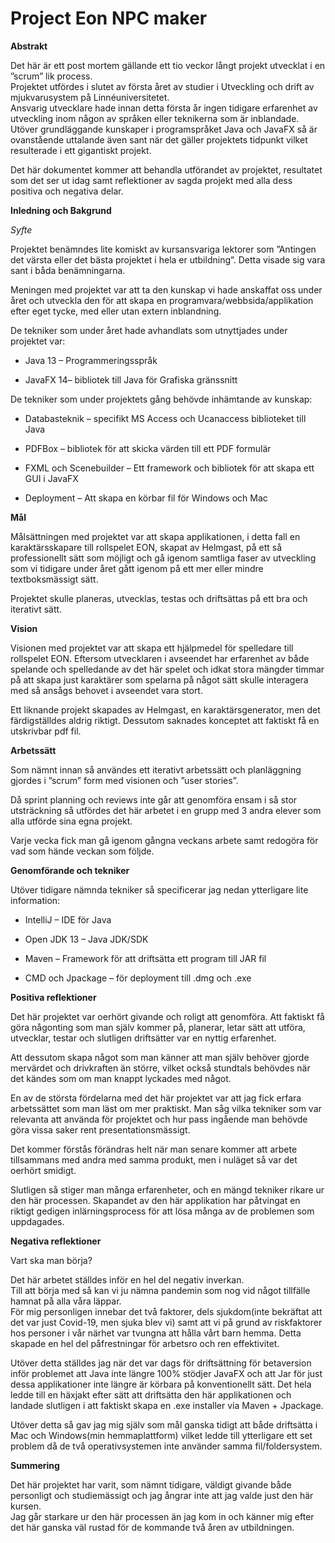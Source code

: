 Project Eon NPC maker
=====================

**Abstrakt**

Det här är ett post mortem gällande ett tio veckor långt projekt utvecklat i en
”scrum” lik process.  
Projektet utfördes i slutet av första året av studier i Utveckling och drift av
mjukvarusystem på Linnéuniversitetet.  
Ansvarig utvecklare hade innan detta första år ingen tidigare erfarenhet av
utveckling inom någon av språken eller teknikerna som är inblandade.  
Utöver grundläggande kunskaper i programspråket Java och JavaFX så är
ovanstående uttalande även sant när det gäller projektets tidpunkt vilket
resulterade i ett gigantiskt projekt.

Det här dokumentet kommer att behandla utförandet av projektet, resultatet som
det ser ut idag samt reflektioner av sagda projekt med alla dess positiva och
negativa delar.

**Inledning och Bakgrund**

*Syfte*

Projektet benämndes lite komiskt av kursansvariga lektorer som ”Antingen det
värsta eller det bästa projektet i hela er utbildning”. Detta visade sig vara
sant i båda benämningarna.

Meningen med projektet var att ta den kunskap vi hade anskaffat oss under året
och utveckla den för att skapa en programvara/webbsida/applikation efter eget
tycke, med eller utan extern inblandning.

De tekniker som under året hade avhandlats som utnyttjades under projektet var:

-   Java 13 – Programmeringsspråk

-   JavaFX 14– bibliotek till Java för Grafiska gränssnitt

De tekniker som under projektets gång behövde inhämtande av kunskap:

-   Databasteknik – specifikt MS Access och Ucanaccess biblioteket till Java

-   PDFBox – bibliotek för att skicka värden till ett PDF formulär

-   FXML och Scenebuilder – Ett framework och bibliotek för att skapa ett GUI i
    JavaFX

-   Deployment – Att skapa en körbar fil för Windows och Mac

**Mål**

Målsättningen med projektet var att skapa applikationen, i detta fall en
karaktärsskapare till rollspelet EON, skapat av Helmgast, på ett så
professionellt sätt som möjligt och gå igenom samtliga faser av utveckling som
vi tidigare under året gått igenom på ett mer eller mindre textboksmässigt sätt.

Projektet skulle planeras, utvecklas, testas och driftsättas på ett bra och
iterativt sätt.

**Vision**

Visionen med projektet var att skapa ett hjälpmedel för spelledare till
rollspelet EON. Eftersom utvecklaren i avseendet har erfarenhet av både spelande
och spelledande av det här spelet och idkat stora mängder timmar på att skapa
just karaktärer som spelarna på något sätt skulle interagera med så ansågs
behovet i avseendet vara stort.

Ett liknande projekt skapades av Helmgast, en karaktärsgenerator, men det
färdigställdes aldrig riktigt. Dessutom saknades konceptet att faktiskt få en
utskrivbar pdf fil.

**Arbetssätt**  
  
Som nämnt innan så användes ett iterativt arbetssätt och planläggning gjordes i
”scrum” form med visionen och ”user stories”.

Då sprint planning och reviews inte går att genomföra ensam i så stor
utsträckning så utfördes det här arbetet i en grupp med 3 andra elever som alla
utförde sina egna projekt.  
  
Varje vecka fick man gå igenom gångna veckans arbete samt redogöra för vad som
hände veckan som följde.

**Genomförande och tekniker**

Utöver tidigare nämnda tekniker så specificerar jag nedan ytterligare lite
information:

-   IntelliJ – IDE för Java

-   Open JDK 13 – Java JDK/SDK

-   Maven – Framework för att driftsätta ett program till JAR fil

-   CMD och Jpackage – för deployment till .dmg och .exe

**Positiva reflektioner**

Det här projektet var oerhört givande och roligt att genomföra. Att faktiskt få
göra någonting som man själv kommer på, planerar, letar sätt att utföra,
utvecklar, testar och slutligen driftsätter var en nyttig erfarenhet.

Att dessutom skapa något som man känner att man själv behöver gjorde mervärdet
och drivkraften än större, vilket också stundtals behövdes när det kändes som om
man knappt lyckades med något.

En av de största fördelarna med det här projektet var att jag fick erfara
arbetssättet som man läst om mer praktiskt. Man såg vilka tekniker som var
relevanta att använda för projektet och hur pass ingående man behövde göra vissa
saker rent presentationsmässigt.

Det kommer förstås förändras helt när man senare kommer att arbete tillsammans
med andra med samma produkt, men i nuläget så var det oerhört smidigt.

Slutligen så stiger man många erfarenheter, och en mängd tekniker rikare ur den
här processen. Skapandet av den här applikation har påtvingat en riktigt gedigen
inlärningsprocess för att lösa många av de problemen som uppdagades.

**Negativa reflektioner**

Vart ska man börja?

Det här arbetet ställdes inför en hel del negativ inverkan.  
Till att börja med så kan vi ju nämna pandemin som nog vid något tillfälle
hamnat på alla våra läppar.  
För mig personligen innebar det två faktorer, dels sjukdom(inte bekräftat att
det var just Covid-19, men sjuka blev vi) samt att vi på grund av riskfaktorer
hos personer i vår närhet var tvungna att hålla vårt barn hemma. Detta skapade
en hel del påfrestningar för arbetsro och ren effektivitet.

Utöver detta ställdes jag när det var dags för driftsättning för betaversion
inför problemet att Java inte längre 100% stödjer JavaFX och att Jar för just
dessa applikationer inte längre är körbara på konventionellt sätt. Det hela
ledde till en häxjakt efter sätt att driftsätta den här applikationen och
landade slutligen i att faktiskt skapa en .exe installer via Maven + Jpackage.

Utöver detta så gav jag mig själv som mål ganska tidigt att både driftsätta i
Mac och Windows(min hemmaplattform) vilket ledde till ytterligare ett set
problem då de två operativsystemen inte använder samma fil/foldersystem.

**Summering**

Det här projektet har varit, som nämnt tidigare, väldigt givande både personligt
och studiemässigt och jag ångrar inte att jag valde just den här kursen.  
Jag går starkare ur den här processen än jag kom in och känner mig efter det här
ganska väl rustad för de kommande två åren av utbildningen.
